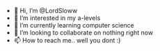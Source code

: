 - 👋 Hi, I’m @LordSloww
- 👀 I’m interested in my a-levels
- 🌱 I’m currently learning computer science
- 💞️ I’m looking to collaborate on nothing right now
- 📫 How to reach me.. well you dont :)
